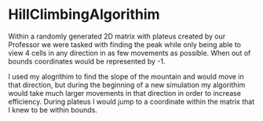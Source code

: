# HillClimbingAlgorithim

Within a randomly generated 2D matrix with plateus created by our
Professor we were tasked with finding the peak while only being able
to view 4 cells in any direction in as few movements as possible.
When out of bounds coordinates would be represented by -1.

I used my alogrithim to find the slope of the mountain and would
move in that direction, but during the beginning of a new simulation
my algorithim would take much larger movements in that direction in
order to increase efficiency. During plateus I would jump to a
coordinate within the matrix that I knew to be within bounds. 
